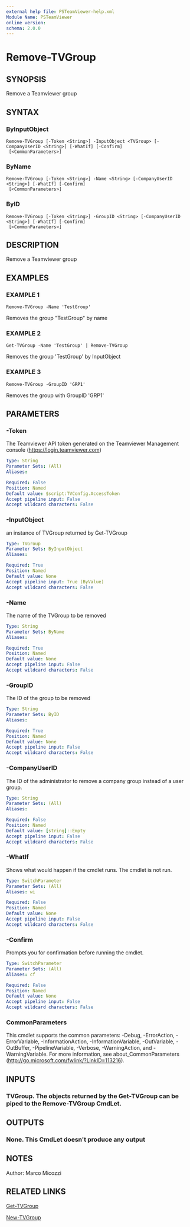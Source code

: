 ```yaml
---
external help file: PSTeamViewer-help.xml
Module Name: PSTeamViewer
online version:
schema: 2.0.0
---
```


# Remove-TVGroup

## SYNOPSIS
Remove a Teamviewer group

## SYNTAX

### ByInputObject
```
Remove-TVGroup [-Token <String>] -InputObject <TVGroup> [-CompanyUserID <String>] [-WhatIf] [-Confirm]
 [<CommonParameters>]
```

### ByName
```
Remove-TVGroup [-Token <String>] -Name <String> [-CompanyUserID <String>] [-WhatIf] [-Confirm]
 [<CommonParameters>]
```

### ByID
```
Remove-TVGroup [-Token <String>] -GroupID <String> [-CompanyUserID <String>] [-WhatIf] [-Confirm]
 [<CommonParameters>]
```

## DESCRIPTION
Remove a Teamviewer group

## EXAMPLES

### EXAMPLE 1
```
Remove-TVGroup -Name 'TestGroup'
```

Removes the group "TestGroup" by name

### EXAMPLE 2
```
Get-TVGroup -Name 'TestGroup' | Remove-TVGroup
```

Removes the group 'TestGroup' by InputObject

### EXAMPLE 3
```
Remove-TVGroup -GroupID 'GRP1'
```

Removes the group with GroupID 'GRP1'

## PARAMETERS

### -Token
The Teamviewer API token generated on the Teamviewer Management console (https://login.teamviewer.com)

```yaml
Type: String
Parameter Sets: (All)
Aliases:

Required: False
Position: Named
Default value: $script:TVConfig.AccessToken
Accept pipeline input: False
Accept wildcard characters: False
```

### -InputObject
an instance of TVGroup returned by Get-TVGroup

```yaml
Type: TVGroup
Parameter Sets: ByInputObject
Aliases:

Required: True
Position: Named
Default value: None
Accept pipeline input: True (ByValue)
Accept wildcard characters: False
```

### -Name
The name of the TVGroup to be removed

```yaml
Type: String
Parameter Sets: ByName
Aliases:

Required: True
Position: Named
Default value: None
Accept pipeline input: False
Accept wildcard characters: False
```

### -GroupID
The ID of the group to be removed

```yaml
Type: String
Parameter Sets: ByID
Aliases:

Required: True
Position: Named
Default value: None
Accept pipeline input: False
Accept wildcard characters: False
```

### -CompanyUserID
The ID of the administrator to remove a company group instead of a user group.

```yaml
Type: String
Parameter Sets: (All)
Aliases:

Required: False
Position: Named
Default value: [string]::Empty
Accept pipeline input: False
Accept wildcard characters: False
```

### -WhatIf
Shows what would happen if the cmdlet runs.
The cmdlet is not run.

```yaml
Type: SwitchParameter
Parameter Sets: (All)
Aliases: wi

Required: False
Position: Named
Default value: None
Accept pipeline input: False
Accept wildcard characters: False
```

### -Confirm
Prompts you for confirmation before running the cmdlet.

```yaml
Type: SwitchParameter
Parameter Sets: (All)
Aliases: cf

Required: False
Position: Named
Default value: None
Accept pipeline input: False
Accept wildcard characters: False
```

### CommonParameters
This cmdlet supports the common parameters: -Debug, -ErrorAction, -ErrorVariable, -InformationAction, -InformationVariable, -OutVariable, -OutBuffer, -PipelineVariable, -Verbose, -WarningAction, and -WarningVariable.
For more information, see about_CommonParameters (http://go.microsoft.com/fwlink/?LinkID=113216).

## INPUTS

### TVGroup. The objects returned by the Get-TVGroup can be piped to the Remove-TVGroup CmdLet.

## OUTPUTS

### None. This CmdLet doesn't produce any output

## NOTES
Author: Marco Micozzi

## RELATED LINKS

[Get-TVGroup]()

[New-TVGroup]()

